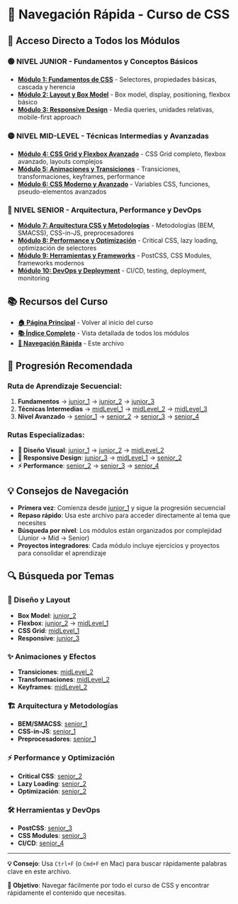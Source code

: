 # 🧭 Navegación Rápida - Curso de CSS

## 🎯 Acceso Directo a Todos los Módulos

### 🟢 **NIVEL JUNIOR** - Fundamentos y Conceptos Básicos
- **[Módulo 1: Fundamentos de CSS](junior_1/README.md)** - Selectores, propiedades básicas, cascada y herencia
- **[Módulo 2: Layout y Box Model](junior_2/README.md)** - Box model, display, positioning, flexbox básico
- **[Módulo 3: Responsive Design](junior_3/README.md)** - Media queries, unidades relativas, mobile-first approach

### 🟡 **NIVEL MID-LEVEL** - Técnicas Intermedias y Avanzadas
- **[Módulo 4: CSS Grid y Flexbox Avanzado](midLevel_1/README.md)** - CSS Grid completo, flexbox avanzado, layouts complejos
- **[Módulo 5: Animaciones y Transiciones](midLevel_2/README.md)** - Transiciones, transformaciones, keyframes, performance
- **[Módulo 6: CSS Moderno y Avanzado](midLevel_3/README.md)** - Variables CSS, funciones, pseudo-elementos avanzados

### 🔴 **NIVEL SENIOR** - Arquitectura, Performance y DevOps
- **[Módulo 7: Arquitectura CSS y Metodologías](senior_1/README.md)** - Metodologías (BEM, SMACSS), CSS-in-JS, preprocesadores
- **[Módulo 8: Performance y Optimización](senior_2/README.md)** - Critical CSS, lazy loading, optimización de selectores
- **[Módulo 9: Herramientas y Frameworks](senior_3/README.md)** - PostCSS, CSS Modules, frameworks modernos
- **[Módulo 10: DevOps y Deployment](senior_4/README.md)** - CI/CD, testing, deployment, monitoring

## 📚 Recursos del Curso

- **[🏠 Página Principal](../README.md)** - Volver al inicio del curso
- **[📚 Índice Completo](INDICE_COMPLETO.md)** - Vista detallada de todos los módulos
- **[🧭 Navegación Rápida](NAVEGACION_RAPIDA.md)** - Este archivo

## 🚀 Progresión Recomendada

### **Ruta de Aprendizaje Secuencial:**
1. **Fundamentos** → [junior_1](junior_1/README.md) → [junior_2](junior_2/README.md) → [junior_3](junior_3/README.md)
2. **Técnicas Intermedias** → [midLevel_1](midLevel_1/README.md) → [midLevel_2](midLevel_2/README.md) → [midLevel_3](midLevel_3/README.md)
3. **Nivel Avanzado** → [senior_1](senior_1/README.md) → [senior_2](senior_2/README.md) → [senior_3](senior_3/README.md) → [senior_4](senior_4/README.md)

### **Rutas Especializadas:**
- **🎨 Diseño Visual**: [junior_1](junior_1/README.md) → [junior_2](junior_2/README.md) → [midLevel_2](midLevel_2/README.md)
- **📱 Responsive Design**: [junior_3](junior_3/README.md) → [midLevel_1](midLevel_1/README.md) → [senior_2](senior_2/README.md)
- **⚡ Performance**: [senior_2](senior_2/README.md) → [senior_3](senior_3/README.md) → [senior_4](senior_4/README.md)

## 💡 Consejos de Navegación

- **Primera vez**: Comienza desde [junior_1](junior_1/README.md) y sigue la progresión secuencial
- **Repaso rápido**: Usa este archivo para acceder directamente al tema que necesites
- **Búsqueda por nivel**: Los módulos están organizados por complejidad (Junior → Mid → Senior)
- **Proyectos integradores**: Cada módulo incluye ejercicios y proyectos para consolidar el aprendizaje

## 🔍 Búsqueda por Temas

### **🎨 Diseño y Layout**
- **Box Model**: [junior_2](junior_2/README.md)
- **Flexbox**: [junior_2](junior_2/README.md) → [midLevel_1](midLevel_1/README.md)
- **CSS Grid**: [midLevel_1](midLevel_1/README.md)
- **Responsive**: [junior_3](junior_3/README.md)

### **✨ Animaciones y Efectos**
- **Transiciones**: [midLevel_2](midLevel_2/README.md)
- **Transformaciones**: [midLevel_2](midLevel_2/README.md)
- **Keyframes**: [midLevel_2](midLevel_2/README.md)

### **🏗️ Arquitectura y Metodologías**
- **BEM/SMACSS**: [senior_1](senior_1/README.md)
- **CSS-in-JS**: [senior_1](senior_1/README.md)
- **Preprocesadores**: [senior_1](senior_1/README.md)

### **⚡ Performance y Optimización**
- **Critical CSS**: [senior_2](senior_2/README.md)
- **Lazy Loading**: [senior_2](senior_2/README.md)
- **Optimización**: [senior_2](senior_2/README.md)

### **🛠️ Herramientas y DevOps**
- **PostCSS**: [senior_3](senior_3/README.md)
- **CSS Modules**: [senior_3](senior_3/README.md)
- **CI/CD**: [senior_4](senior_4/README.md)

---

**💡 Consejo**: Usa `Ctrl+F` (o `Cmd+F` en Mac) para buscar rápidamente palabras clave en este archivo.

**🎯 Objetivo**: Navegar fácilmente por todo el curso de CSS y encontrar rápidamente el contenido que necesitas.
